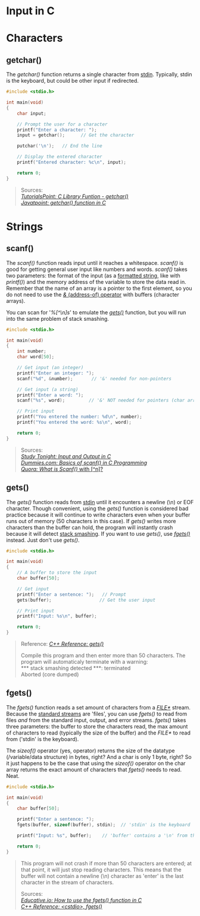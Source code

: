 # Input in C

# Characters

## getchar()
The _getchar()_ function returns a single character from [stdin](https://en.wikipedia.org/wiki/Standard_streams#Standard_input_(stdin)). Typically, stdin is the keyboard,
but could be other input if redirected.
```C
#include <stdio.h>

int main(void)
{
    char input;

    // Prompt the user for a character
    printf("Enter a character: ");
    input = getchar();      // Get the character

    putchar('\n');   // End the line

    // Display the entered character
    printf("Entered character: %c\n", input);

    return 0;
}
```
> Sources: <br />
> [_TutorialsPoint: C Library Funtion - getchar()_](https://www.tutorialspoint.com/c_standard_library/c_function_getchar.htm) <br />
> [_Javatpoint: getchar() function in C_](https://www.javatpoint.com/getchar-function-in-c) <br />

# Strings

## scanf()
The _scanf()_ function reads input until it reaches a whitespace. _scanf()_ is good for getting general user input like numbers and words. _scanf()_ takes two parameters:
the format of the input (as a [formatted string](https://github.com/EthanC2/Notes-and-Writeups/blob/main/C/Input%20and%20Output/Formatting%20Input%20and%20Output.md), like with _printf()_) and the memory address of the variable to store the data read in. Remember that the name of an array is a pointer to the first element, so you do not need to
use the [_&_ (address-of) operator](https://www.educba.com/address-operator-in-c/) with buffers (character arrays). <br />

You can scan for '_%\[^\\n\]s_' to emulate the
[_gets()_](https://github.com/EthanC2/Notes-and-Writeups/blob/main/C/Input%20and%20Output/Input.md#gets) function, but you will run into the same problem of stack smashing.
```C
#include <stdio.h>

int main(void)
{
    int number;
    char word[50];

    // Get input (an integer)
    printf("Enter an integer: ");
    scanf("%d", &number);       // '&' needed for non-pointers

    // Get input (a string)
    printf("Enter a word: ");
    scanf("%s", word);         // '&' NOT needed for pointers (char arrays)

    // Print input
    printf("You entered the number: %d\n", number);
    printf("You entered the word: %s\n", word);

    return 0;
}
```
> Sources: <br />
> [_Study Tonight: Input and Output in C_](https://www.studytonight.com/c/c-input-output-function.php) <br />
> [_Dummies.com: Basics of scanf() in C Programming_](https://www.dummies.com/programming/c/basics-of-the-scanf-function-in-c-programming/) <br />
> [_Quora: What is Scanf()_ with \[^n\]?](https://www.quora.com/What-is-scanf-n) <br />

## gets()
The _gets()_ function reads from [stdin](https://en.wikipedia.org/wiki/Standard_streams#Standard_input_(stdin)) until it encounters a newline (\n) or EOF character.
Though convenient, using the _gets()_ function is considered bad practice because it will continue to write characters even when your buffer runs out of memory 
(50 characters in this case). If _gets()_ writes more characters than the buffer can hold, the program will instantly crash because it will detect 
[stack smashing](https://stackoverflow.com/questions/40416516/what-is-stack-smashing-c). If you want to use _gets()_, use [_fgets()_](https://github.com/EthanC2/Notes-and-Writeups/blob/main/C/Input%20and%20Output/Input.md#fgets) instead. Just don't use _gets()_.
```C
#include <stdio.h>

int main(void)
{
    // A buffer to store the input
    char buffer[50];

    // Get input
    printf("Enter a sentence: ");   // Prompt
    gets(buffer);                  // Get the user input

    // Print input
    printf("Input: %s\n", buffer);

    return 0;
}
```
> Reference: [_C++ Reference: gets()_](https://www.cplusplus.com/reference/cstdio/gets/) <br />
> 
> Compile this program and then enter more than 50 characters. The program will automaticaly terminate with a warning: <br /> 
> \*\*\* stack smashing detected \*\*\*: terminated <br />
> Aborted (core dumped) <br />

## fgets()
The _fgets()_ function reads a set amount of characters from a [_FILE*_](https://www.geeksforgeeks.org/data-type-file-c/) stream. Because the [standard streams](https://www.gnu.org/software/libc/manual/html_node/Standard-Streams.html) are 'files', you can use _fgets()_ to read from files _and_ from the standard input, output, and error streams. _fgets()_ takes three parameters: the buffer to store the characters read, the max amount of characters to read (typically the size of the buffer) and the 
_FILE*_ to read from ('stdin' is the keyboard).

The _sizeof()_ operator (yes, operator) returns the size of the datatype (/variable/data structure) in bytes, right? And a char is only 1 byte, right? So it just happens
to be the case that using the _sizeof()_ operator on the char array returns the exact amount of characters that _fgets()_ needs to read. Neat.
```C
#include <stdio.h>

int main(void)
{
    char buffer[50];

    printf("Enter a sentence: ");
    fgets(buffer, sizeof(buffer), stdin);  // 'stdin' is the keyboard

    printf("Input: %s", buffer);    // 'buffer' contains a '\n' from the user hitting enter

    return 0;
}
```
> This program will not crash if more than 50 characters are entered; at that point, it will just stop reading characters. This means that the buffer
> will not contain a newline (\n) character as 'enter' is the last character in the stream of characters. <br />
>
> Sources: <br />
> [_Educative.io: How to use the fgets() function in C_](https://www.educative.io/edpresso/how-to-use-the-fgets-function-in-c) <br />
> [_C++ Reference: \<cstdio\>, fgets()_](https://www.cplusplus.com/reference/cstdio/fgets/) <br />

